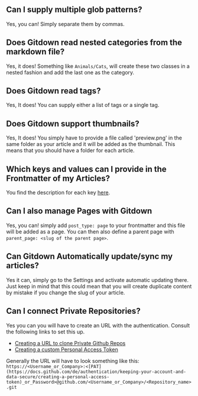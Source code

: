 ## Can I supply multiple glob patterns?

Yes, you can! Simply separate them by commas.

## Does Gitdown read nested categories from the markdown file?

Yes, it does! Something like `Animals/Cats`, will create these two classes in a nested fashion and add the last one as the category.

## Does Gitdown read tags?

Yes, It does! You can supply either a list of tags or a single tag.

## Does Gitdown support thumbnails?

Yes, It does! You simply have to provide a file called 'preview.png' in the same folder as your article and it will be added as the thumbnail. This means that you should have a folder for each article.

## Which keys and values can I provide in the Frontmatter of my Articles?

You find the description for each key [here](keys.md).

## Can I also manage Pages with Gitdown

Yes, you can! simply add `post_type: page` to your frontmatter and this file will be added as a page. You can then also define a parent page with `parent_page: <slug of the parent page>`.

## Can Gitdown Automatically update/sync my articles?

Yes it can, simply go to the Settings and activate automatic updating there. Just keep in mind that this could mean that you will create duplicate content by mistake if you change the slug of your article.

## Can I connect Private Repositories?

Yes you can you will have to create an URL with the authentication. Consult the following links to set this up.

- [Creating a URL to clone Private Github Repos](https://stackoverflow.com/questions/22755268/clone-a-private-repo-of-github-with-username-and-password)
- [Creating a custom Personal Access Token](https://docs.github.com/de/authentication/keeping-your-account-and-data-secure/creating-a-personal-access-token)

Generally the URL will have to look something like this: `https://<Username_or_Company>:<[PAT](https://docs.github.com/de/authentication/keeping-your-account-and-data-secure/creating-a-personal-access-token)_or_Password>@github.com/<Username_or_Company>/<Repository_name>.git`